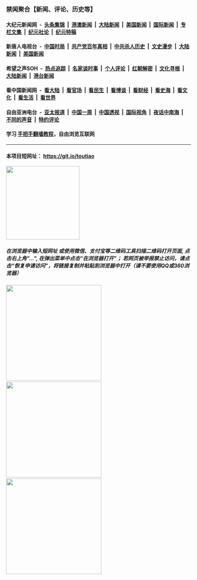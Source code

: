 ### 禁闻聚合【新闻、评论、历史等】

#### 大纪元新闻网 &nbsp;-&nbsp; [头条集锦](indexes/E头条集锦.md?t=02162333) &nbsp;|&nbsp; [港澳新闻](indexes/E港澳新闻.md?t=02162333)  &nbsp;|&nbsp; [大陆新闻](indexes/E大陆新闻.md?t=02162333) &nbsp;|&nbsp; [美国新闻](indexes/E美国新闻.md?t=02162333) &nbsp;|&nbsp; [国际新闻](indexes/E国际新闻.md?t=02162333) &nbsp;|&nbsp; [专栏文集](indexes/E专栏文集.md?t=02162333) &nbsp;|&nbsp; [纪元社论](indexes/E纪元社论.md?t=02162333) &nbsp;|&nbsp; [纪元特稿](indexes/E纪元特稿.md?t=02162333) 

#### 新唐人电视台 &nbsp;-&nbsp; [中国时局](indexes/N中国时局.md?t=02162333) &nbsp;|&nbsp; [共产党百年真相](indexes/N共产党百年真相.md?t=02162333) &nbsp;|&nbsp; [中共杀人历史](indexes/N中共杀人历史.md?t=02162333) &nbsp;|&nbsp; [文史漫步](indexes/N文史漫步.md?t=02162333) &nbsp;|&nbsp; [大陆新闻](indexes/N大陆新闻.md?t=02162333) &nbsp;|&nbsp; [美国新闻](indexes/N美国新闻.md?t=02162333)

#### 希望之声SOH &nbsp;-&nbsp; [热点追踪](indexes/H热点追踪.md?t=02162333) &nbsp;|&nbsp; [名家谈时事](indexes/H名家谈时事.md?t=02162333) &nbsp;|&nbsp; [个人评论](indexes/H个人评论.md?t=02162333)  &nbsp;|&nbsp; [红朝解密](indexes/H红朝解密.md?t=02162333) &nbsp;|&nbsp; [文化寻根](indexes/H文化寻根.md?t=02162333) &nbsp;|&nbsp; [大陆新闻](indexes/H大陆新闻.md?t=02162333) &nbsp;|&nbsp; [港台新闻](indexes/H港台新闻.md?t=02162333)

#### 看中国新闻网 &nbsp;-&nbsp; [看大陆](indexes/S看大陆.md?t=02162333) &nbsp;|&nbsp; [看官场](indexes/S看官场.md?t=02162333) &nbsp;|&nbsp; [看民生](indexes/S看民生.md?t=02162333)  &nbsp;|&nbsp; [看博谈](indexes/S看博谈.md?t=02162333) &nbsp;|&nbsp; [看财经](indexes/S看财经.md?t=02162333) &nbsp;|&nbsp; [看史海](indexes/S看史海.md?t=02162333) &nbsp;|&nbsp; [看文化](indexes/S看文化.md?t=02162333) &nbsp;|&nbsp; [看生活](indexes/S看生活.md?t=02162333) &nbsp;|&nbsp; [看世界](indexes/S看世界.md?t=02162333)

#### 自由亚洲电台 &nbsp;-&nbsp; [亚太报道](indexes/R亚太报道.md?t=02162333) &nbsp;|&nbsp; [中国一周](indexes/R中国一周.md?t=02162333) &nbsp;|&nbsp; [中国透视](indexes/R中国透视.md?t=02162333)  &nbsp;|&nbsp; [国际视角](indexes/R国际视角.md?t=02162333) &nbsp;|&nbsp; [夜话中南海](indexes/R夜话中南海.md?t=02162333) &nbsp;|&nbsp; [不同的声音](indexes/R不同的声音.md?t=02162333) &nbsp;|&nbsp; [特约评论](indexes/R特约评论.md?t=02162333)

#### 学习 [手把手翻墙教程](https://github.com/gfw-breaker/guides/wiki)，自由浏览互联网

----

#### 本项目短网址： https://git.io/toutiao
<img src="https://raw.githubusercontent.com/gfw-breaker/banned-news/master/scripts/img/qr.png" width="200px"/>  

##### 在浏览器中输入短网址 或使用微信、支付宝等二维码工具扫描二维码打开页面, 点击右上角"...", 在弹出菜单中点击“在浏览器打开”； 若网页被举报禁止访问，请点击“恢复申请访问”，将链接复制并粘贴到浏览器中打开（请不要使用QQ或360浏览器）

<img src="https://raw.githubusercontent.com/gfw-breaker/banned-news/master/scripts/img/1.png" width="260px"/> &nbsp; <img src="https://raw.githubusercontent.com/gfw-breaker/banned-news/master/scripts/img/2.png" width="260px"/> &nbsp; <img src="https://raw.githubusercontent.com/gfw-breaker/banned-news/master/scripts/img/3.png" width="260px"/>
